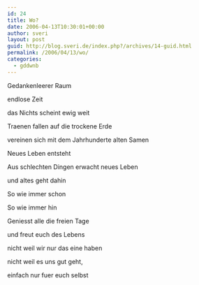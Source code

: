```yaml
---
id: 24
title: Wo?
date: 2006-04-13T10:30:01+00:00
author: sveri
layout: post
guid: http://blog.sveri.de/index.php?/archives/14-guid.html
permalink: /2006/04/13/wo/
categories:
  - gddwnb
---
```

Gedankenleerer Raum
  
endlose Zeit
  
das Nichts scheint ewig weit

Traenen fallen auf die trockene Erde
  
vereinen sich mit dem Jahrhunderte alten Samen
  
Neues Leben entsteht

Aus schlechten Dingen erwacht neues Leben
  
und altes geht dahin

So wie immer schon
  
So wie immer hin

Geniesst alle die freien Tage
  
und freut euch des Lebens
  
nicht weil wir nur das eine haben
  
nicht weil es uns gut geht,
  
einfach nur fuer euch selbst